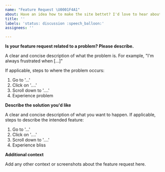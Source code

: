 ```yaml
---
name: "Feature Request \U0001F4A1"
about: Have an idea how to make the site bettet? I'd love to hear about it!
title: ''
labels: 'status: discussion :speech_balloon:'
assignees: ''

---
```


**Is your feature request related to a problem? Please describe.**

A clear and concise description of what the problem is. For example, "I'm always frustrated when [...]"

If applicable, steps to where the problem occurs:

1. Go to '...'
2. Click on '....'
3. Scroll down to '....'
4. Experience problem

**Describe the solution you'd like**

A clear and concise description of what you want to happen. If applicable, steps to describe the intended feature:

1. Go to '...'
2. Click on '....'
3. Scroll down to '....'
4. Experience bliss

**Additional context**

Add any other context or screenshots about the feature request here.
